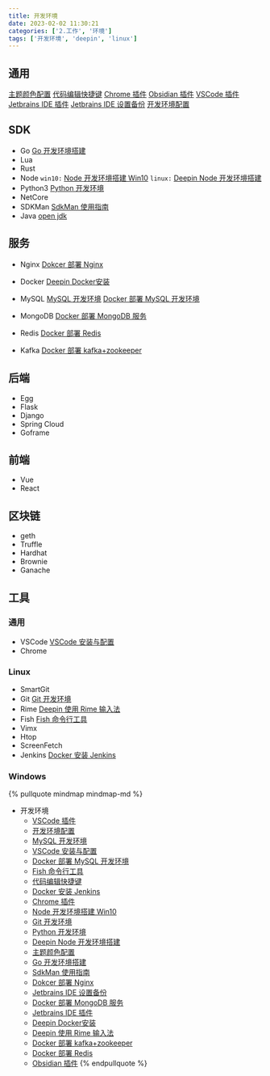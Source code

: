 ```yaml
---
title: 开发环境
date: 2023-02-02 11:30:21
categories: ['2.工作', '环境']
tags: ['开发环境', 'deepin', 'linux']
---
```

  
  
## 通用

[主题颜色配置](../2f541a5b90f26c46fb796140e663c803782106b1)
[代码编辑快捷键](../ede2b0f326cdb7d2a878a721e773c0e144518b12)
[Chrome 插件](../9d54504bc8bd2899900331486882cfef2ce2387b)
[Obsidian 插件](../923da1700a639cfc5c1a5fdde0afe20bd17e81b7)
[VSCode 插件](../f1e9fc99122870bddb3abca4f847c81f5f177ebb)
[Jetbrains IDE 插件](../878aaea789f0bd452b9d2701c8ad4706b4b709a2)
[Jetbrains IDE 设置备份](../600341243df07e5a18820141b257c2b890dbb448)
[开发环境配置](../ba4d3c5e49d683b99255b352902e5b23dfbf964f)
  
  
## SDK

- Go 
   [Go 开发环境搭建](../21d813e79c3ecd509e540067546ff82d51254b80)
- Lua
- Rust
- Node 
  `win10:` [Node 开发环境搭建 Win10](../8ae045022243ef5d9908e342c7c63a7c1c8c7951)
  `linux:` [Deepin Node 开发环境搭建](../bc518616254162513c0aac7de77d137853f3de88) 
- Python3
  [Python 开发环境](../293983b1ba374aae7708250721a2366501937648)
- NetCore
- SDKMan
  [SdkMan 使用指南](../062fda01f805f0eaa0479ca38bac3bd29ea0edac)
- Java
 [open jdk](https://www.openlogic.com/openjdk-downloads)
  
  
## 服务

- Nginx
  [Dokcer 部署 Nginx](../764842d31549539a63861526520b2b5d19bc1253)
- Docker
  [Deepin Docker安装](../900f6481b01d496a97b2c1479b20c221f71698fb)

- MySQL
  [MySQL 开发环境](../94d82bea286dc15c7e282ae272ed44f7f4b3223f)
  [Docker 部署 MySQL 开发环境](../76534026b09bb952e51a65a63972fa8253a32d8c)
- MongoDB
  [Docker 部署 MongoDB 服务](../dd5684d9b1e9b588daf144d16b8b45c0527370f4)
- Redis
  [Docker 部署 Redis](../861888681da7294751e3d24405f703d1c58921a3)
- Kafka
  [Docker 部署 kafka+zookeeper](../c101dd2ac5422e359559d58f54f542b784bc7765)
  
  
## 后端

- Egg 
- Flask
- Django
- Spring Cloud
- Goframe
  
  
## 前端

- Vue
- React 
  
  
## 区块链

- geth
- Truffle
- Hardhat
- Brownie
- Ganache
  
  
## 工具

  
  
### 通用

- VSCode
  [VSCode 安装与配置](../b36e0e8f3287754a39d573bb7b464ef6c2088a31)
- Chrome
  
  
### Linux

- SmartGit
- Git 
   [Git 开发环境](../f0c93a8d6739520c6b5a3775c8dc5ae7b56c89cd)
- Rime [Deepin 使用 Rime 输入法](../56835a45b617b5f884111cb72461efd4e8cee3c1)
- Fish
  [Fish 命令行工具](../044ea9df5bcf1e3efabeff79dd0bc4f3fc7ca80a)
- Vimx
- Htop
- ScreenFetch
- Jenkins
  [Docker 安装 Jenkins](../c7af277db65c9f546506b7d9b64e134bc8e31453)
  
  
### Windows



{% pullquote mindmap mindmap-md %}
- 开发环境
  - [VSCode 插件](../f1e9fc99122870bddb3abca4f847c81f5f177ebb)
  - [开发环境配置](../ba4d3c5e49d683b99255b352902e5b23dfbf964f)
  - [MySQL 开发环境](../94d82bea286dc15c7e282ae272ed44f7f4b3223f)
  - [VSCode 安装与配置](../b36e0e8f3287754a39d573bb7b464ef6c2088a31)
  - [Docker 部署 MySQL 开发环境](../76534026b09bb952e51a65a63972fa8253a32d8c)
  - [Fish 命令行工具](../044ea9df5bcf1e3efabeff79dd0bc4f3fc7ca80a)
  - [代码编辑快捷键](../ede2b0f326cdb7d2a878a721e773c0e144518b12)
  - [Docker 安装 Jenkins](../c7af277db65c9f546506b7d9b64e134bc8e31453)
  - [Chrome 插件](../9d54504bc8bd2899900331486882cfef2ce2387b)
  - [Node 开发环境搭建 Win10](../8ae045022243ef5d9908e342c7c63a7c1c8c7951)
  - [Git 开发环境](../f0c93a8d6739520c6b5a3775c8dc5ae7b56c89cd)
  - [Python 开发环境](../293983b1ba374aae7708250721a2366501937648)
  - [Deepin Node 开发环境搭建](../bc518616254162513c0aac7de77d137853f3de88)
  - [主题颜色配置](../2f541a5b90f26c46fb796140e663c803782106b1)
  - [Go 开发环境搭建](../21d813e79c3ecd509e540067546ff82d51254b80)
  - [SdkMan 使用指南](../062fda01f805f0eaa0479ca38bac3bd29ea0edac)
  - [Dokcer 部署 Nginx](../764842d31549539a63861526520b2b5d19bc1253)
  - [Jetbrains IDE 设置备份](../600341243df07e5a18820141b257c2b890dbb448)
  - [Docker 部署 MongoDB 服务](../dd5684d9b1e9b588daf144d16b8b45c0527370f4)
  - [Jetbrains IDE 插件](../878aaea789f0bd452b9d2701c8ad4706b4b709a2)
  - [Deepin Docker安装](../900f6481b01d496a97b2c1479b20c221f71698fb)
  - [Deepin 使用 Rime 输入法](../56835a45b617b5f884111cb72461efd4e8cee3c1)
  - [Docker 部署 kafka+zookeeper](../c101dd2ac5422e359559d58f54f542b784bc7765)
  - [Docker 部署 Redis](../861888681da7294751e3d24405f703d1c58921a3)
  - [Obsidian 插件](../923da1700a639cfc5c1a5fdde0afe20bd17e81b7)
{% endpullquote %}
